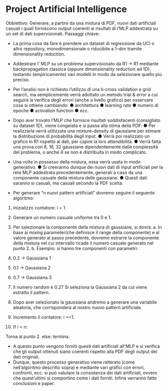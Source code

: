 # Project Artificial Intelligence
Obbiettivo:
Generare, a partire da una mistura di PDF, nuovi dati artificiali casuali i quali forniscono
output coerenti ai risultati di l’MLP addestrata su un set di dati supervisionati.
Passaggi chiave:
- La prima cosa da fare è prendere un dataset di regressione da UCI o
altro repository, monodimensionale o riducibile a 1-dim tramite
dimensionality reduction.
- Addestrare l’ MLP su un problema supervisionato da R1 -> R1 mediante
backpropagation classica (oppure dimensionality reduction ad 1D), testando
(empiricamente) vari modelli in modo da selezionare quello più preciso.
- Per l’analisi non è richiesto l’utilizzo di una k-cross validation e grid search, ma
semplicemente verrà adottato un metodo trial & error a cui seguirà la verifica degli
errori (anche a livello grafico) per osservare cosa si ottiene cambiando:
● architettura
● learning rate
● numero di epoche
● activation function
● ecc.
- Dopo aver trovato l’MLP che fornisce risultati soddisfacenti (consigliato su dataset
1D), viene congelata e si passa alla stima della PDF.
● Per realizzarla verrà utilizzata una mixture-density di gaussiane per stimare la
distribuzione di probabilità degli input.
● Verrà poi realizzato un grafico in R1 rispetto ai dati, per capire la loro
attendibilità.
● Verrà fatta una prova con 8, 16, 32 gaussiane dipendentemente dalla
complessità del problema, o anche 4 se non è distribuita in modo complicato.

- Una volta in possesso della mistura, essa verrà usata in modo generativo.
● Si creeranno dunque dei nuovi dati di input artificiali per la rete MLP
addestrata precedentemente, generati a caso da una componente casuale
della mistura delle gaussiane.
● Questi dati saranno sì casuali, ma casuali secondo la PDF scelta.
- Per generare “n nuovi pattern artificiali” dovremo seguire il seguente algoritmo:
1. Inizializzo contatore: i = 1
2. Generare un numero casuale uniforme tra 0 e 1.
3. Per selezionare la componente della mistura di gaussiane, si dovrà:
a. In base ai mixing parameter(che definisce il range della componente)
e al valore generato al passo precedente, dovremo estrarre la
componente della mistura nel cui intervallo ricade il numero casuale
generato nel punto 2.
b. Esempio: si hanno tre componenti con parametri:
1. 0.2 → Gaussiana 1
2. 0.1 → Gaussiana 2
3. 0.7 → Gaussiana 3
4. Il numero random è 0.27
Si seleziona la Gaussiana 2 da cui viene estratto il pattern.

4. Dopo aver selezionato la gaussiana andremo a generare una variabile
aleatoria, che corrisponderà al nostro nuovo pattern artificiale.
5. Incremento il contatore: i +=1.
6. If i < n:

Torna al punto 2.
else:
termina.

- A questo punto vengono forniti questi dati artificiali all'MLP e si verifica che gli output
ottenuti siano coerenti rispetto alla PDF degli output dei dati originali.
- Dunque, questo processo generativo viene reiterato (come nell’algoritmo descritto
sopra) e mediante vari grafici con errori, confronti, ecc. si può valutare la consistenza
dei dati artificiali, ovvero che quest’ultimi si comportino come i dati forniti. Infine
verranno fatte conclusioni e paper.
